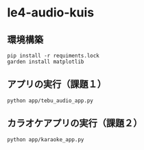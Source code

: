 # le4-audio-kuis

## 環境構築

```
pip install -r requiments.lock
garden install matplotlib
```

## アプリの実行（課題１）

```
python app/tebu_audio_app.py
```

## カラオケアプリの実行（課題２）

```
python app/karaoke_app.py
```

